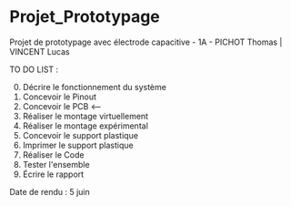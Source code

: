 # Projet_Prototypage
Projet de prototypage avec électrode capacitive - 1A - PICHOT Thomas | VINCENT Lucas

TO DO LIST : 

0. Décrire le fonctionnement du système
1. Concevoir le Pinout
2. Concevoir le PCB <--
3. Réaliser le montage virtuellement
4. Réaliser le montage expérimental
5. Concevoir le support plastique
6. Imprimer le support plastique
7. Réaliser le Code
8. Tester l'ensemble
9. Écrire le rapport

Date de rendu : 5 juin